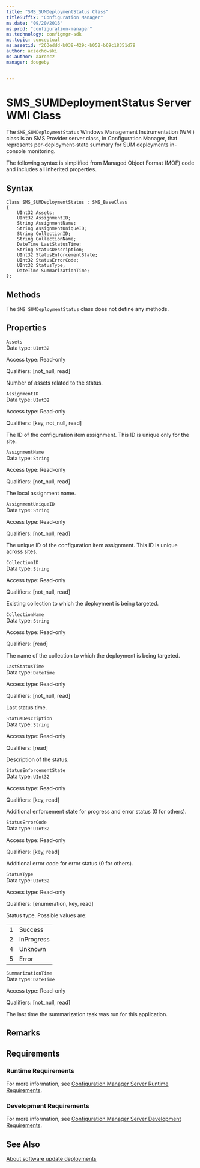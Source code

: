 ```yaml
---
title: "SMS_SUMDeploymentStatus Class"
titleSuffix: "Configuration Manager"
ms.date: "09/20/2016"
ms.prod: "configuration-manager"
ms.technology: configmgr-sdk
ms.topic: conceptual
ms.assetid: f263eddd-b038-429c-b052-b69c18351d79
author: aczechowski
ms.author: aaroncz
manager: dougeby


---
```

# SMS_SUMDeploymentStatus Server WMI Class
The `SMS_SUMDeploymentStatus` Windows Management Instrumentation (WMI) class is an SMS Provider server class, in Configuration Manager, that represents per-deployment-state summary for SUM deployments in-console monitoring.  

 The following syntax is simplified from Managed Object Format (MOF) code and includes all inherited properties.  

## Syntax  

```  
Class SMS_SUMDeploymentStatus : SMS_BaseClass  
{  
    UInt32 Assets;  
    UInt32 AssignmentID;  
    String AssignmentName;  
    String AssignmentUniqueID;  
    String CollectionID;  
    String CollectionName;  
    DateTime LastStatusTime;  
    String StatusDescription;  
    UInt32 StatusEnforcementState;  
    UInt32 StatusErrorCode;  
    UInt32 StatusType;  
    DateTime SummarizationTime;  
};  
```  

## Methods  
 The `SMS_SUMDeploymentStatus` class does not define any methods.  

## Properties  
 `Assets`  
 Data type: `UInt32`  

 Access type: Read-only  

 Qualifiers: [not_null, read]  

 Number of assets related to the status.  

 `AssignmentID`  
 Data type: `UInt32`  

 Access type: Read-only  

 Qualifiers: [key, not_null, read]  

 The ID of the configuration item assignment. This ID is unique only for the site.  

 `AssignmentName`  
 Data type: `String`  

 Access type: Read-only  

 Qualifiers: [not_null, read]  

 The local assignment name.  

 `AssignmentUniqueID`  
 Data type: `String`  

 Access type: Read-only  

 Qualifiers: [not_null, read]  

 The unique ID of the configuration item assignment. This ID is unique across sites.  

 `CollectionID`  
 Data type: `String`  

 Access type: Read-only  

 Qualifiers: [not_null, read]  

 Existing collection to which the deployment is being targeted.  

 `CollectionName`  
 Data type: `String`  

 Access type: Read-only  

 Qualifiers: [read]  

 The name of the collection to which the deployment is being targeted.  

 `LastStatusTime`  
 Data type: `DateTime`  

 Access type: Read-only  

 Qualifiers: [not_null, read]  

 Last status time.  

 `StatusDescription`  
 Data type: `String`  

 Access type: Read-only  

 Qualifiers: [read]  

 Description of the status.  

 `StatusEnforcementState`  
 Data type: `UInt32`  

 Access type: Read-only  

 Qualifiers: [key, read]  

 Additional enforcement state for progress and error status (0 for others).  

 `StatusErrorCode`  
 Data type: `UInt32`  

 Access type: Read-only  

 Qualifiers: [key, read]  

 Additional error code for error status (0 for others).  

 `StatusType`  
 Data type: `UInt32`  

 Access type: Read-only  

 Qualifiers: [enumeration, key, read]  

 Status type. Possible values are:  

|||  
|-|-|  
|1|Success|  
|2|InProgress|  
|4|Unknown|  
|5|Error|  

 `SummarizationTime`  
 Data type: `DateTime`  

 Access type: Read-only  

 Qualifiers: [not_null, read]  

 The last time the summarization task was run for this application.  

## Remarks  

## Requirements  

### Runtime Requirements  
 For more information, see [Configuration Manager Server Runtime Requirements](../../../develop/core/reqs/server-runtime-requirements.md).  

### Development Requirements  
 For more information, see [Configuration Manager Server Development Requirements](../../../develop/core/reqs/server-development-requirements.md).  

## See Also  
 [About software update deployments](../../sum/about-software-updates-deployments.md)
